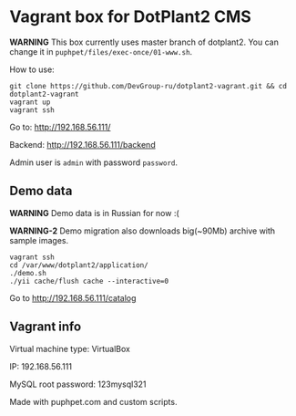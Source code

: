 Vagrant box for DotPlant2 CMS
=============================

**WARNING** This box currently uses master branch of dotplant2. You can change it in `puphpet/files/exec-once/01-www.sh`.

How to use:

```
git clone https://github.com/DevGroup-ru/dotplant2-vagrant.git && cd dotplant2-vagrant
vagrant up
vagrant ssh
```

Go to: http://192.168.56.111/

Backend: http://192.168.56.111/backend

Admin user is `admin` with password `password`.

## Demo data

**WARNING** Demo data is in Russian for now :(

**WARNING-2** Demo migration also downloads big(~90Mb) archive with sample images.

```
vagrant ssh
cd /var/www/dotplant2/application/
./demo.sh
./yii cache/flush cache --interactive=0
```

Go to http://192.168.56.111/catalog

## Vagrant info

Virtual machine type: VirtualBox

IP: 192.168.56.111

MySQL root password: 123mysql321


Made with puphpet.com and custom scripts.
